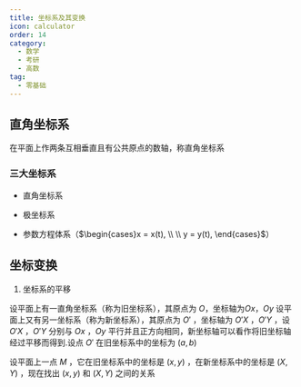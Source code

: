 ```yaml
---
title: 坐标系及其变换
icon: calculator
order: 14
category:
  - 数学
  - 考研
  - 高数
tag:
  - 零基础
---
```


## 直角坐标系

在平面上作两条互相垂直且有公共原点的数轴，称直角坐标系

### 三大坐标系

- 直角坐标系

- 极坐标系

- 参数方程体系（$\begin{cases}x = x(t), \\ \\ y = y(t), \end{cases}$）

## 坐标变换

1. 坐标系的平移

设平面上有一直角坐标系（称为旧坐标系），其原点为 $O$，坐标轴为$Ox$，$Oy$ 设平面上又有另一坐标系（称为新坐标系），其原点为 $O'$ ，坐标轴为 $O'X$ ，$O'Y$ ，设$O'X$ ，$O'Y$ 分别与 $Ox$ ，$Oy$ 平行并且正方向相同，新坐标轴可以看作将旧坐标轴经过平移而得到.设点 $O'$ 在旧坐标系中的坐标为 $(a,b)$

设平面上一点 $M$ ，它在旧坐标系中的坐标是 $(x, y)$ ，在新坐标系中的坐标是 $(X, Y)$ ，现在找出 $(x, y)$ 和 $(X, Y)$ 之间的关系